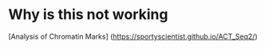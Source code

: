  
 
 
 
 # Why is this not working
 
 [Analysis of Chromatin Marks] (https://sportyscientist.github.io/ACT_Seq2/)
